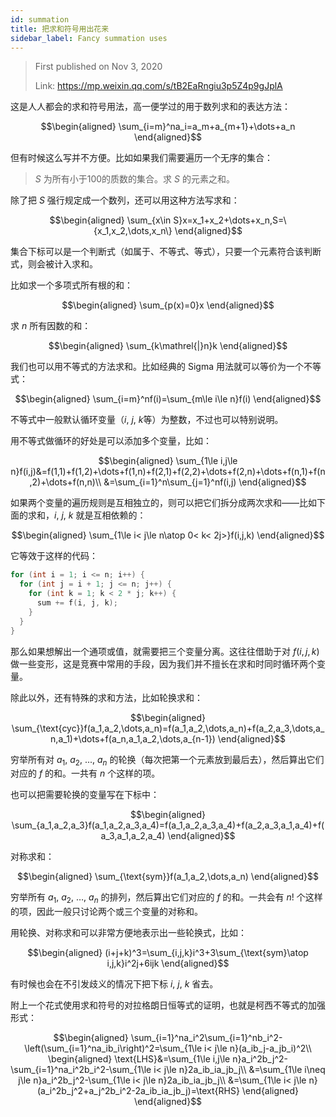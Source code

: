 ```yaml
---
id: summation
title: 把求和符号用出花来
sidebar_label: Fancy summation uses
---
```


> First published on Nov 3, 2020
>
> Link: https://mp.weixin.qq.com/s/tB2EaRngiu3p5Z4p9gJplA

这是人人都会的求和符号用法，高一便学过的用于数列求和的表达方法：

$$\begin{aligned}
\sum_{i=m}^na_i=a_m+a_{m+1}+\dots+a_n
\end{aligned}$$

但有时候这么写并不方便。比如如果我们需要遍历一个无序的集合：

> $S$ 为所有小于100的质数的集合。求 $S$ 的元素之和。

除了把 $S$ 强行规定成一个数列，还可以用这种方法写求和：

$$\begin{aligned}
\sum_{x\in S}x=x_1+x_2+\dots+x_n,S=\{x_1,x_2,\dots,x_n\}
\end{aligned}$$

集合下标可以是一个判断式（如属于、不等式、等式），只要一个元素符合该判断式，则会被计入求和。

比如求一个多项式所有根的和：

$$\begin{aligned}
\sum_{p(x)=0}x
\end{aligned}$$

求 $n$ 所有因数的和：

$$\begin{aligned}
\sum_{k\mathrel{|}n}k
\end{aligned}$$

我们也可以用不等式的方法求和。比如经典的 Sigma 用法就可以等价为一个不等式：

$$\begin{aligned}
\sum_{i=m}^nf(i)=\sum_{m\le i\le n}f(i)
\end{aligned}$$

不等式中一般默认循环变量（$i$, $j$, $k$等）为整数，不过也可以特别说明。

用不等式做循环的好处是可以添加多个变量，比如：

$$\begin{aligned}
\sum_{1\le i,j\le n}f(i,j)&=f(1,1)+f(1,2)+\dots+f(1,n)+f(2,1)+f(2,2)+\dots+f(2,n)+\dots+f(n,1)+f(n,2)+\dots+f(n,n)\\
&=\sum_{i=1}^n\sum_{j=1}^nf(i,j)
\end{aligned}$$

如果两个变量的遍历规则是互相独立的，则可以把它们拆分成两次求和——比如下面的求和，$i$, $j$, $k$ 就是互相依赖的：

$$\begin{aligned}
\sum_{1\le i< j\le n\atop 0< k< 2j>}f(i,j,k)
\end{aligned}$$

它等效于这样的代码：

```c
for (int i = 1; i <= n; i++) {
  for (int j = i + 1; j <= n; j++) {
    for (int k = 1; k < 2 * j; k++) {
      sum += f(i, j, k);
    }
  }
}
```

那么如果想解出一个通项或值，就需要把三个变量分离。这往往借助于对 $f(i,j,k)$ 做一些变形，这是竞赛中常用的手段，因为我们并不擅长在求和时同时循环两个变量。

除此以外，还有特殊的求和方法，比如轮换求和：

$$\begin{aligned}
\sum_{\text{cyc}}f(a_1,a_2,\dots,a_n)=f(a_1,a_2,\dots,a_n)+f(a_2,a_3,\dots,a_n,a_1)+\dots+f(a_n,a_1,a_2,\dots,a_{n-1})
\end{aligned}$$

穷举所有对 $a_1$, $a_2$, ..., $a_n$ 的轮换（每次把第一个元素放到最后去），然后算出它们对应的 $f$ 的和。一共有 $n$ 个这样的项。

也可以把需要轮换的变量写在下标中：

$$\begin{aligned}
\sum_{a_1,a_2,a_3}f(a_1,a_2,a_3,a_4)=f(a_1,a_2,a_3,a_4)+f(a_2,a_3,a_1,a_4)+f(a_3,a_1,a_2,a_4)
\end{aligned}$$

对称求和：

$$\begin{aligned}
\sum_{\text{sym}}f(a_1,a_2,\dots,a_n)
\end{aligned}$$

穷举所有 $a_1$, $a_2$, $\dots$, $a_n$ 的排列，然后算出它们对应的 $f$ 的和。一共会有 $n!$ 个这样的项，因此一般只讨论两个或三个变量的对称和。

用轮换、对称求和可以非常方便地表示出一些轮换式，比如：

$$\begin{aligned}
(i+j+k)^3=\sum_{i,j,k}i^3+3\sum_{\text{sym}\atop i,j,k}i^2j+6ijk
\end{aligned}$$

有时候也会在不引发歧义的情况下把下标 $i$, $j$, $k$ 省去。

附上一个花式使用求和符号的对拉格朗日恒等式的证明，也就是柯西不等式的加强形式：

$$\begin{aligned}
\sum_{i=1}^na_i^2\sum_{i=1}^nb_i^2-\left(\sum_{i=1}^na_ib_i\right)^2=\sum_{1\le i< j\le n}(a_ib_j-a_jb_i)^2\\
\begin{aligned}
\text{LHS}&=\sum_{1\le i,j\le n}a_i^2b_j^2-\sum_{i=1}^na_i^2b_i^2-\sum_{1\le i< j\le n}2a_ib_ia_jb_j\\
&=\sum_{1\le i\neq j\le n}a_i^2b_j^2-\sum_{1\le i< j\le n}2a_ib_ia_jb_j\\
&=\sum_{1\le i< j\le n}(a_i^2b_j^2+a_j^2b_i^2-2a_ib_ia_jb_j)=\text{RHS}
\end{aligned}
\end{aligned}$$
